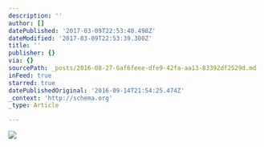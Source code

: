 ```yaml
---
description: ''
author: []
datePublished: '2017-03-09T22:53:40.498Z'
dateModified: '2017-03-09T22:53:39.300Z'
title: ''
publisher: {}
via: {}
sourcePath: _posts/2016-08-27-6af6feee-dfe9-42fa-aa13-83392df2529d.md
inFeed: true
starred: true
datePublishedOriginal: '2016-09-14T21:54:25.474Z'
_context: 'http://schema.org'
_type: Article

---
```

![](https://the-grid-user-content.s3-us-west-2.amazonaws.com/e8c1ce26-6abb-42d9-82ff-421fa611f216.png)